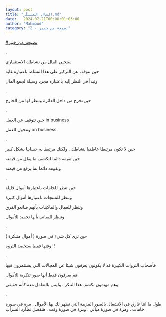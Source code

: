 ```yaml
---
layout: post
title: "المال المتنكّر.md"
date:   2024-07-21T00:00:01+03:00
author: "Mahmoud"
category: "2 - نصيحة من خبير"
---
```

[<u>\#نصيحة_من_خبير</u>](https://www.facebook.com/hashtag/%D9%86%D8%B5%D9%8A%D8%AD%D8%A9_%D9%85%D9%86_%D8%AE%D8%A8%D9%8A%D8%B1?__eep__=6&__cft__%5b0%5d=AZVJy1Lsyr0o5VzqZkUM-DmUTFYzfVJwHXobhAQavI9j5BgzdaZyviLLyfdsQIKRiODIZmjtvCNmFF98uMdAtnjBLjqwqOy5iI3vFxFaG9ZqEB2PZ_E1wpB63oY-GzMi9bwHsx2h7zY4VoQtCuyKL19Fq4-TLmXnfx3S4PVeLY4pMaJyieE-Vid5F06CIuMrMhs&__tn__=*NK-R)

.

ستجني المال من نشاطك الاستثماري

حين تتوقف عن التركيز على هذا النشاط باعتباره غاية

وتبدأ في النظر إليه باعتباره مجرد وسيلة لجمع
المال

.

حين تخرج من داخل الدائرة وتنظر لها من الخارج

.

حين تتوقف عن العمل in business

وتتحول للعمل on business

.

حين لا تكون مرتبطا عاطفيا بنشاطك . ولكنك مرتبط به حسابيا
بشكل كبير

حين تقيمه دائما لتكشف ما يقلل من قيمته

وتقومه دائما بما يرفع من قيمته

.

حين تنظر للخامات باعتبارها أموال قليلة

وتنظر للمنتجات باعتبارها أموال كثيرة

وتنظر للعمال والماكينات بأنهم صانعو الفرق

وتنظر للمباني بأنها تجميد للأموال

.

حين ترى كل شيء في صورة ( أموال متنكرة )

وقتها فقط ستحصد الثروة !!

.

فأصحاب الثروات الكبيرة قد لا يكونون يعرفون شيئا عن
المجالات التي يستثمرون فيها

هم يعرفون فقط أنها صور تنكرية للأموال

وهم مهتمون بكشف هذا التنكر . وليس بالتعامل معه كأنه
حقيقي

.

طول ما انتا غارق في الانشغال بالصور المزيفة التي تظهر لك
بها الأموال . مرة في صورة خامات . ومرة في صورة مباني . ومرة في صورة وقت
. هتفضل تطارد السراب
